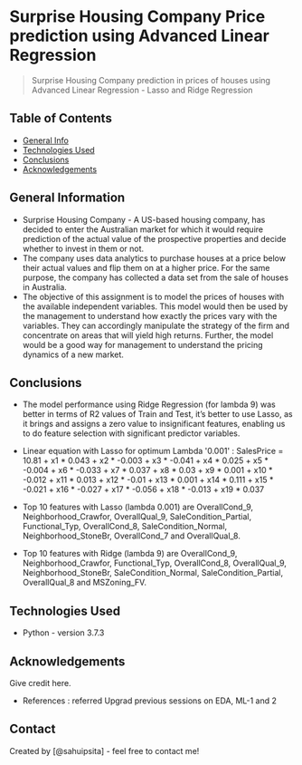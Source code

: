 # Surprise Housing Company Price prediction using Advanced Linear Regression
> Surprise Housing Company prediction in prices of houses using Advanced Linear Regression - Lasso and Ridge Regression


## Table of Contents
* [General Info](#general-information)
* [Technologies Used](#technologies-used)
* [Conclusions](#conclusions)
* [Acknowledgements](#acknowledgements)

<!-- You can include any other section that is pertinent to your problem -->

## General Information
- Surprise Housing Company - A US-based housing company, has decided to enter the Australian market for which it would require prediction of the actual value of the prospective properties and decide whether to invest in them or not.
- The company uses data analytics to purchase houses at a price below their actual values and flip them on at a higher price. For the same purpose, the company has collected a data set from the sale of houses in Australia.
- The objective of this assignment is to model the prices of houses with the available independent variables. This model would then be used by the management to understand how exactly the prices vary with the variables. They can accordingly manipulate the strategy of the firm and concentrate on areas that will yield high returns. Further, the model would be a good way for management to understand the pricing dynamics of a new market.


<!-- You don't have to answer all the questions - just the ones relevant to your project. -->

## Conclusions
- The model performance using Ridge Regression (for lambda 9) was better in terms of R2 values of Train and Test, it’s better to use Lasso, as it brings and assigns a zero value to insignificant features, enabling us to do feature selection with significant predictor variables.

- Linear equation with Lasso for optimum Lambda '0.001' :
SalesPrice = 10.81 + x1 * 0.043 + x2 * -0.003 + x3 * -0.041 + x4 * 0.025 + x5 * -0.004 + x6 * -0.033 + x7 * 0.037 + x8 * 0.03 + x9 * 0.001 + x10 * -0.012 + x11 * 0.013 + x12 * -0.01 + x13 * 0.001 + x14 * 0.111 + x15 * -0.021 + x16 * -0.027 + x17 * -0.056 + x18 * -0.013 + x19 * 0.037

- Top 10 features with Lasso (lambda 0.001) are OverallCond_9, Neighborhood_Crawfor, OverallQual_9, SaleCondition_Partial, Functional_Typ, OverallCond_8, SaleCondition_Normal, Neighborhood_StoneBr, OverallCond_7 and OverallQual_8.

- Top 10 features with Ridge (lambda 9) are OverallCond_9, Neighborhood_Crawfor, Functional_Typ, OverallCond_8, OverallQual_9, Neighborhood_StoneBr, SaleCondition_Normal, SaleCondition_Partial, OverallQual_8 and MSZoning_FV.


<!-- You don't have to answer all the questions - just the ones relevant to your project. -->


## Technologies Used
- Python - version 3.7.3

<!-- As the libraries versions keep on changing, it is recommended to mention the version of library used in this project -->

## Acknowledgements
Give credit here.
- References : referred Upgrad previous sessions on EDA, ML-1 and 2


## Contact
Created by [@sahuipsita] - feel free to contact me!


<!-- Optional -->
<!-- ## License -->
<!-- This project is open source and available under the [... License](). -->

<!-- You don't have to include all sections - just the one's relevant to your project -->
